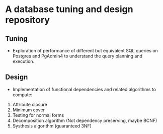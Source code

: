 # A database tuning and design repository

## Tuning

- Exploration of performance of different but equivalent SQL queries on Postgres and PgAdmin4 to understand the query planning and execution. 

## Design

- Implementation of functional dependencies and related algorithms to compute: 

1. Attribute closure
2. Minimum cover
3. Testing for normal forms
4. Decomposition algorithm (Not dependency preserving, maybe BCNF)
5. Systhesis algorithm (guaranteed 3NF)